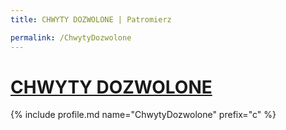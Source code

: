 ```yaml
---
title: CHWYTY DOZWOLONE | Patromierz

permalink: /ChwytyDozwolone
---
```


# [CHWYTY DOZWOLONE](https://patronite.pl/ChwytyDozwolone)

{% include profile.md name="ChwytyDozwolone" prefix="c" %}
